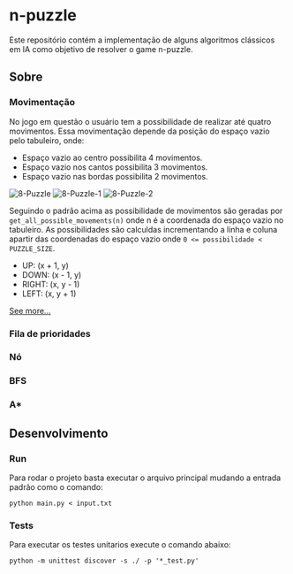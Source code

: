 # n-puzzle
Este repositório contém a implementação de alguns algoritmos clássicos em IA como objetivo de resolver o game n-puzzle.

## Sobre

### Movimentação
No jogo em questão o usuário tem a possibilidade de realizar até quatro movimentos. Essa movimentação depende da posição do espaço vazio pelo tabuleiro, onde:
- Espaço vazio ao centro possibilita 4 movimentos.
- Espaço vazio nos cantos possibilita 3 movimentos.
- Espaço vazio nas bordas possibilita 2 movimentos.


![8-Puzzle](https://user-images.githubusercontent.com/10244839/171637818-2696c415-b0fd-4858-b27f-2b27d4397b62.jpg)
![8-Puzzle-1](https://user-images.githubusercontent.com/10244839/171637855-11cf0ecb-202a-4e4d-80ab-e743a927bc14.jpg)
![8-Puzzle-2](https://user-images.githubusercontent.com/10244839/171637858-1f3407be-3598-49f4-99cc-9f7ec9aaba1a.jpg)

Seguindo o padrão acima as possibilidade de movimentos são geradas por `get_all_possible_movements(n)` onde n é a coordenada do espaço vazio no tabuleiro.
As possibilidades são calculdas incrementando a linha e coluna apartir das coordenadas do espaço vazio onde `0 <= possibilidade < PUZZLE_SIZE`.
- UP: (x + 1, y) 
- DOWN: (x - 1, y)
- RIGHT: (x, y - 1)
- LEFT: (x, y + 1)

[See more...](https://github.com/maycommit/n-puzzle/blob/main/movement.py)

### Fila de prioridades

### Nó

### BFS

### A*


## Desenvolvimento

### Run
Para rodar o projeto basta executar o arquivo principal mudando a entrada padrão como o comando:
```
python main.py < input.txt
```

### Tests
Para executar os testes unitarios execute o comando abaixo: 
```
python -m unittest discover -s ./ -p '*_test.py'
```

